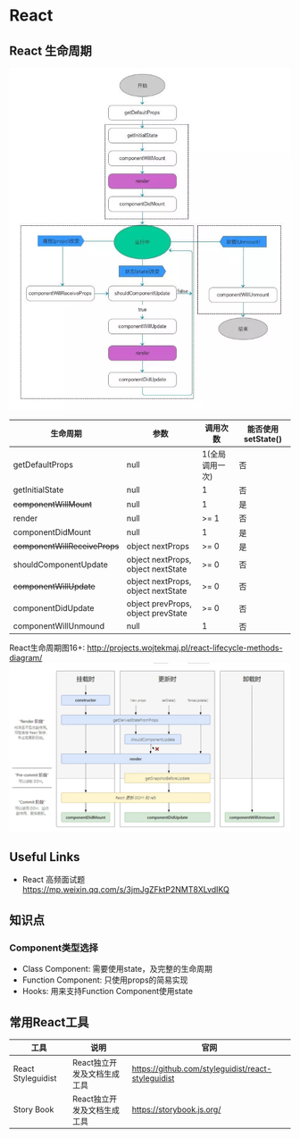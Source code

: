 # React

## React 生命周期

![React生命周期图](React生命周期图.webp)

| 生命周期                  | 参数                               | 调用次数        | 能否使用setState() |
|---------------------------|------------------------------------|-----------------|-------------------|
| getDefaultProps           | null                               | 1(全局调用一次) | 否                 |
| getInitialState           | null                               | 1               | 否                 |
| ~~componentWillMount~~        | null                               | 1               | 是                 |
| render                    | null                               | >= 1            | 否                 |
| componentDidMount         | null                               | 1               | 是                 |
| ~~componentWillReceiveProps~~ | object nextProps                   | >= 0            | 是                 |
| shouldComponentUpdate     | object nextProps, object nextState | >= 0            | 否                 |
| ~~componentWillUpdate~~       | object nextProps, object nextState | >= 0            | 否                 |
| componentDidUpdate        | object prevProps, object prevState | >= 0            | 否                 |
| componentWillUnmound      | null                               | 1               | 否                 |

React生命周期图16+: <http://projects.wojtekmaj.pl/react-lifecycle-methods-diagram/>
![React生命周期图16+](React生命周期图16+.webp)

## Useful Links

- React 高频面试题 <https://mp.weixin.qq.com/s/3jmJgZFktP2NMT8XLvdIKQ>

## 知识点

### Component类型选择

- Class Component: 需要使用state，及完整的生命周期
- Function Component: 只使用props的简易实现
- Hooks: 用来支持Function Component使用state

## 常用React工具

| 工具               | 说明                        | 官网                                               |
|--------------------|---------------------------|----------------------------------------------------|
| React Styleguidist | React独立开发及文档生成工具 | https://github.com/styleguidist/react-styleguidist |
| Story Book         | React独立开发及文档生成工具 | https://storybook.js.org/                          |